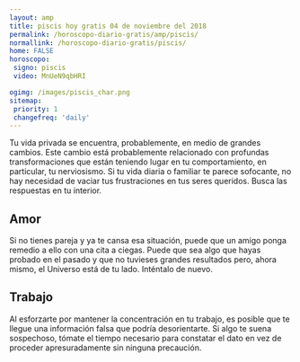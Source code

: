 ```yaml
---
layout: amp
title: piscis hoy gratis 04 de noviembre del 2018 
permalink: /horoscopo-diario-gratis/amp/piscis/
normallink: /horoscopo-diario-gratis/piscis/
home: FALSE
horoscopo:
 signo: piscis
 video: MnUeN9qbHRI

ogimg: /images/piscis_char.png
sitemap:
 priority: 1
 changefreq: 'daily'
---
```



Tu vida privada se encuentra, probablemente, en medio de grandes cambios. Este cambio está probablemente relacionado con profundas transformaciones que están teniendo lugar en tu comportamiento, en particular, tu nerviosismo. Si tu vida diaria o familiar te parece sofocante, no hay necesidad de vaciar tus frustraciones en tus seres queridos. Busca las respuestas en tu interior.

## Amor

Si no tienes pareja y ya te cansa esa situación, puede que un amigo ponga remedio a ello con una cita a ciegas. Puede que sea algo que hayas probado en el pasado y que no tuvieses grandes resultados pero, ahora mismo, el Universo está de tu lado. Inténtalo de nuevo.

## Trabajo

Al esforzarte por mantener la concentración en tu trabajo, es posible que te llegue una información falsa que podría desorientarte. Si algo te suena sospechoso, tómate el tiempo necesario para constatar el dato en vez de proceder apresuradamente sin ninguna precaución.